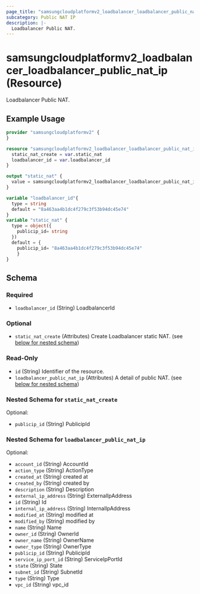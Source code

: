 ```yaml
---
page_title: "samsungcloudplatformv2_loadbalancer_loadbalancer_public_nat_ip Resource - samsungcloudplatformv2"
subcategory: Public NAT IP
description: |-
  Loadbalancer Public NAT.
---
```


# samsungcloudplatformv2_loadbalancer_loadbalancer_public_nat_ip (Resource)

Loadbalancer Public NAT.

## Example Usage

```terraform
provider "samsungcloudplatformv2" {
}

resource "samsungcloudplatformv2_loadbalancer_loadbalancer_public_nat_ip" "loadbalancerpublicnatip" {
  static_nat_create = var.static_nat
  loadbalancer_id = var.loadbalancer_id
}

output "static_nat" {
  value = samsungcloudplatformv2_loadbalancer_loadbalancer_public_nat_ip.loadbalancerpublicnatip
}

variable "loadbalancer_id"{
  type = string
  default = "8a463aa4b1dc4f279c3f53b94dc45e74"
}
variable "static_nat" {
  type = object({
    publicip_id= string
  })
  default = {
    publicip_id= "8a463aa4b1dc4f279c3f53b94dc45e74"
    }
}
```

<!-- schema generated by tfplugindocs -->
## Schema

### Required

- `loadbalancer_id` (String) LoadbalancerId

### Optional

- `static_nat_create` (Attributes) Create Loadbalancer static NAT. (see [below for nested schema](#nestedatt--static_nat_create))

### Read-Only

- `id` (String) Identifier of the resource.
- `loadbalancer_public_nat_ip` (Attributes) A detail of public NAT. (see [below for nested schema](#nestedatt--loadbalancer_public_nat_ip))

<a id="nestedatt--static_nat_create"></a>
### Nested Schema for `static_nat_create`

Optional:

- `publicip_id` (String) PublicipId


<a id="nestedatt--loadbalancer_public_nat_ip"></a>
### Nested Schema for `loadbalancer_public_nat_ip`

Optional:

- `account_id` (String) AccountId
- `action_type` (String) ActionType
- `created_at` (String) created at
- `created_by` (String) created by
- `description` (String) Description
- `external_ip_address` (String) ExternalIpAddress
- `id` (String) Id
- `internal_ip_address` (String) InternalIpAddress
- `modified_at` (String) modified at
- `modified_by` (String) modified by
- `name` (String) Name
- `owner_id` (String) OwnerId
- `owner_name` (String) OwnerName
- `owner_type` (String) OwnerType
- `publicip_id` (String) PublicipId
- `service_ip_port_id` (String) ServiceIpPortId
- `state` (String) State
- `subnet_id` (String) SubnetId
- `type` (String) Type
- `vpc_id` (String) vpc_id
